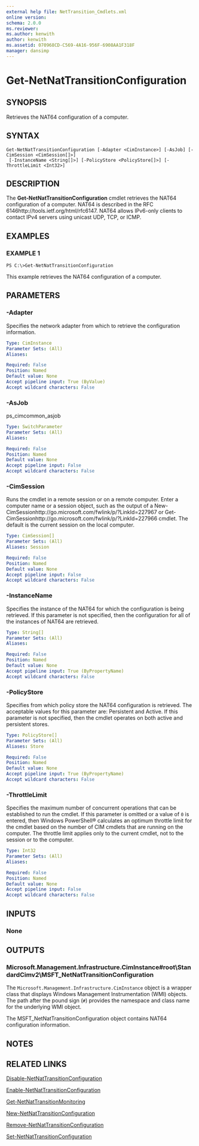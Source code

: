 ```yaml
---
external help file: NetTransition_Cmdlets.xml
online version: 
schema: 2.0.0
ms.reviewer:
ms.author: kenwith
author: kenwith
ms.assetid: 070968CD-C569-4A16-956F-6908AA1F318F
manager: dansimp
---
```


# Get-NetNatTransitionConfiguration

## SYNOPSIS
Retrieves the NAT64 configuration of a computer.

## SYNTAX

```
Get-NetNatTransitionConfiguration [-Adapter <CimInstance>] [-AsJob] [-CimSession <CimSession[]>]
 [-InstanceName <String[]>] [-PolicyStore <PolicyStore[]>] [-ThrottleLimit <Int32>]
```

## DESCRIPTION
The **Get-NetNatTransitionConfiguration** cmdlet retrieves the NAT64 configuration of a computer.
NAT64 is described in the RFC 6146http://tools.ietf.org/html/rfc6147.
NAT64 allows IPv6-only clients to contact IPv4 servers using unicast UDP, TCP, or ICMP.

## EXAMPLES

### EXAMPLE 1
```
PS C:\>Get-NetNatTransitionConfiguration
```

This example retrieves the NAT64 configuration of a computer.

## PARAMETERS

### -Adapter
Specifies the network adapter from which to retrieve the configuration information.

```yaml
Type: CimInstance
Parameter Sets: (All)
Aliases: 

Required: False
Position: Named
Default value: None
Accept pipeline input: True (ByValue)
Accept wildcard characters: False
```

### -AsJob
ps_cimcommon_asjob

```yaml
Type: SwitchParameter
Parameter Sets: (All)
Aliases: 

Required: False
Position: Named
Default value: None
Accept pipeline input: False
Accept wildcard characters: False
```

### -CimSession
Runs the cmdlet in a remote session or on a remote computer.
Enter a computer name or a session object, such as the output of a New-CimSessionhttp://go.microsoft.com/fwlink/p/?LinkId=227967 or Get-CimSessionhttp://go.microsoft.com/fwlink/p/?LinkId=227966 cmdlet.
The default is the current session on the local computer.

```yaml
Type: CimSession[]
Parameter Sets: (All)
Aliases: Session

Required: False
Position: Named
Default value: None
Accept pipeline input: False
Accept wildcard characters: False
```

### -InstanceName
Specifies the instance of the NAT64 for which the configuration is being retrieved.
If this parameter is not specified, then the configuration for all of the instances of NAT64 are retrieved.

```yaml
Type: String[]
Parameter Sets: (All)
Aliases: 

Required: False
Position: Named
Default value: None
Accept pipeline input: True (ByPropertyName)
Accept wildcard characters: False
```

### -PolicyStore
Specifies from which policy store the NAT64 configuration is retrieved.
The acceptable values for this parameter are: Persistent and Active.
If this parameter is not specified, then the cmdlet operates on both active and persistent stores.

```yaml
Type: PolicyStore[]
Parameter Sets: (All)
Aliases: Store

Required: False
Position: Named
Default value: None
Accept pipeline input: True (ByPropertyName)
Accept wildcard characters: False
```

### -ThrottleLimit
Specifies the maximum number of concurrent operations that can be established to run the cmdlet.
If this parameter is omitted or a value of `0` is entered, then Windows PowerShell® calculates an optimum throttle limit for the cmdlet based on the number of CIM cmdlets that are running on the computer.
The throttle limit applies only to the current cmdlet, not to the session or to the computer.

```yaml
Type: Int32
Parameter Sets: (All)
Aliases: 

Required: False
Position: Named
Default value: None
Accept pipeline input: False
Accept wildcard characters: False
```

## INPUTS

### None

## OUTPUTS

### Microsoft.Management.Infrastructure.CimInstance#root\StandardCimv2\MSFT_NetNatTransitionConfiguration
The `Microsoft.Management.Infrastructure.CimInstance` object is a wrapper class that displays Windows Management Instrumentation (WMI) objects.
The path after the pound sign (`#`) provides the namespace and class name for the underlying WMI object.

The MSFT_NetNatTransitionConfiguration object contains NAT64 configuration information.

## NOTES

## RELATED LINKS

[Disable-NetNatTransitionConfiguration](./Disable-NetNatTransitionConfiguration.md)

[Enable-NetNatTransitionConfiguration](./Enable-NetNatTransitionConfiguration.md)

[Get-NetNatTransitionMonitoring](./Get-NetNatTransitionMonitoring.md)

[New-NetNatTransitionConfiguration](./New-NetNatTransitionConfiguration.md)

[Remove-NetNatTransitionConfiguration](./Remove-NetNatTransitionConfiguration.md)

[Set-NetNatTransitionConfiguration](./Set-NetNatTransitionConfiguration.md)
